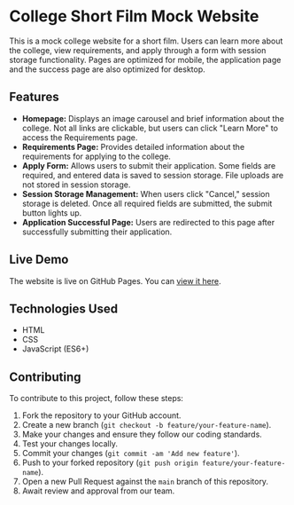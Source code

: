 # College Short Film Mock Website

This is a mock college website for a short film. Users can learn more about the college, view requirements, and apply through a form with session storage functionality.
Pages are optimized for mobile, the application page and the success page are also optimized for desktop. 

## Features

- **Homepage:** Displays an image carousel and brief information about the college. Not all links are clickable, but users can click "Learn More" to access the Requirements page.
- **Requirements Page:** Provides detailed information about the requirements for applying to the college.
- **Apply Form:** Allows users to submit their application. Some fields are required, and entered data is saved to session storage. File uploads are not stored in session storage.
- **Session Storage Management:** When users click "Cancel," session storage is deleted. Once all required fields are submitted, the submit button lights up.
- **Application Successful Page:** Users are redirected to this page after successfully submitting their application.

## Live Demo

The website is live on GitHub Pages. You can [view it here](https://qualletech.github.io/karamozov-college/).

## Technologies Used

- HTML
- CSS
- JavaScript (ES6+)

## Contributing

To contribute to this project, follow these steps:

1. Fork the repository to your GitHub account.
2. Create a new branch (`git checkout -b feature/your-feature-name`).
3. Make your changes and ensure they follow our coding standards.
4. Test your changes locally.
5. Commit your changes (`git commit -am 'Add new feature'`).
6. Push to your forked repository (`git push origin feature/your-feature-name`).
7. Open a new Pull Request against the `main` branch of this repository.
8. Await review and approval from our team.
